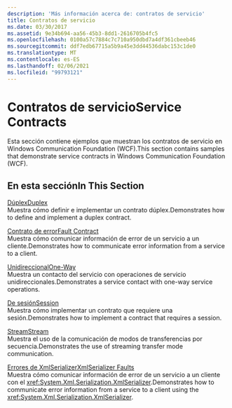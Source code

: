 ```yaml
---
description: 'Más información acerca de: contratos de servicio'
title: Contratos de servicio
ms.date: 03/30/2017
ms.assetid: 9e34b694-aa56-45b3-8dd1-2616705b4fc5
ms.openlocfilehash: 0100a57c7884c7c710a950dbd7a4df361cbeeb46
ms.sourcegitcommit: ddf7edb67715a5b9a45e3dd44536dabc153c1de0
ms.translationtype: MT
ms.contentlocale: es-ES
ms.lasthandoff: 02/06/2021
ms.locfileid: "99793121"
---
```

# <a name="service-contracts"></a><span data-ttu-id="a6984-103">Contratos de servicio</span><span class="sxs-lookup"><span data-stu-id="a6984-103">Service Contracts</span></span>

<span data-ttu-id="a6984-104">Esta sección contiene ejemplos que muestran los contratos de servicio en Windows Communication Foundation (WCF).</span><span class="sxs-lookup"><span data-stu-id="a6984-104">This section contains samples that demonstrate service contracts in Windows Communication Foundation (WCF).</span></span>  
  
## <a name="in-this-section"></a><span data-ttu-id="a6984-105">En esta sección</span><span class="sxs-lookup"><span data-stu-id="a6984-105">In This Section</span></span>  

 [<span data-ttu-id="a6984-106">Dúplex</span><span class="sxs-lookup"><span data-stu-id="a6984-106">Duplex</span></span>](duplex.md)  
 <span data-ttu-id="a6984-107">Muestra cómo definir e implementar un contrato dúplex.</span><span class="sxs-lookup"><span data-stu-id="a6984-107">Demonstrates how to define and implement a duplex contract.</span></span>  
  
 [<span data-ttu-id="a6984-108">Contrato de error</span><span class="sxs-lookup"><span data-stu-id="a6984-108">Fault Contract</span></span>](fault-contract.md)  
 <span data-ttu-id="a6984-109">Muestra cómo comunicar información de error de un servicio a un cliente.</span><span class="sxs-lookup"><span data-stu-id="a6984-109">Demonstrates how to communicate error information from a service to a client.</span></span>  
  
 [<span data-ttu-id="a6984-110">Unidireccional</span><span class="sxs-lookup"><span data-stu-id="a6984-110">One-Way</span></span>](one-way.md)  
 <span data-ttu-id="a6984-111">Muestra un contacto del servicio con operaciones de servicio unidireccionales.</span><span class="sxs-lookup"><span data-stu-id="a6984-111">Demonstrates a service contact with one-way service operations.</span></span>  
  
 [<span data-ttu-id="a6984-112">De sesión</span><span class="sxs-lookup"><span data-stu-id="a6984-112">Session</span></span>](session.md)  
 <span data-ttu-id="a6984-113">Muestra cómo implementar un contrato que requiere una sesión.</span><span class="sxs-lookup"><span data-stu-id="a6984-113">Demonstrates how to implement a contract that requires a session.</span></span>  
  
 [<span data-ttu-id="a6984-114">Stream</span><span class="sxs-lookup"><span data-stu-id="a6984-114">Stream</span></span>](stream.md)  
 <span data-ttu-id="a6984-115">Muestra el uso de la comunicación de modos de transferencias por secuencia.</span><span class="sxs-lookup"><span data-stu-id="a6984-115">Demonstrates the use of streaming transfer mode communication.</span></span>  
  
 [<span data-ttu-id="a6984-116">Errores de XmlSerializer</span><span class="sxs-lookup"><span data-stu-id="a6984-116">XmlSerializer Faults</span></span>](xmlserializer-faults.md)  
 <span data-ttu-id="a6984-117">Muestra cómo comunicar información de error de un servicio a un cliente con el <xref:System.Xml.Serialization.XmlSerializer>.</span><span class="sxs-lookup"><span data-stu-id="a6984-117">Demonstrates how to communicate error information from a service to a client using the <xref:System.Xml.Serialization.XmlSerializer>.</span></span>
